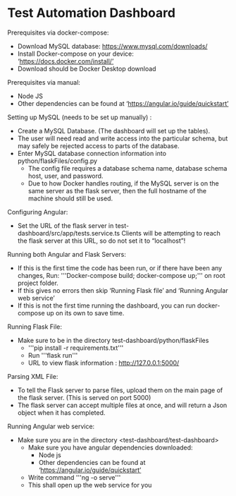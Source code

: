 # Test Automation Dashboard
Prerequisites via docker-compose:
- Download MySQL database: https://www.mysql.com/downloads/
- Install Docker-compose on your device: ‘https://docs.docker.com/install/’
- Download should be Docker Desktop download

Prerequisites via manual:
- Node JS
- Other dependencies can be found at ‘https://angular.io/guide/quickstart’

Setting up MySQL (needs to be set up manually) :
- Create a MySQL Database. (The dashboard will set up the tables).
- The user will need read and write access into the particular schema, but may safely be rejected access to parts of the database.
-  Enter MySQL database connection information into python/flaskFiles/config.py
    - The config file requires a database schema name, database schema host, user, and password.
    - Due to how Docker handles routing, if the MySQL server is on the same server as the flask server, then the full hostname of the machine should still be used.

Configuring Angular:
- Set the URL of the flask server in test-dashboard/src/app/tests.service.ts
Clients will be attempting to reach the flask server at this URL, so do not set it to “localhost”!

Running both Angular and Flask Servers:
- If this is the first time the code has been run, or if there have been any changes, Run: '''Docker-compose build; docker-compose up;''' on root project folder.
- If this gives no errors then skip ‘Running Flask file’ and ‘Running Angular web service’
- If this is not the first time running the dashboard, you can run docker-compose up on its own to save time.

Running Flask File:
- Make sure to be in the directory test-dashboard/python/flaskFiles
    - '''pip install -r requirements.txt'''
    - Run '''flask run'''
    - URL to view flask information : http://127.0.0.1:5000/

Parsing XML File:
- To tell the Flask server to parse files, upload them on the main page of the flask server. (This is served on port 5000)
- The flask server can accept multiple files at once, and will return a Json object when it has completed.

Running Angular web service:
- Make sure you are in the directory <test-dashboard/test-dashboard>
    - Make sure you have angular dependencies downloaded:
        - Node js
        - Other dependencies can be found at ‘https://angular.io/guide/quickstart’
    - Write command '''ng -o serve'''
    - This shall open up the web service for you
